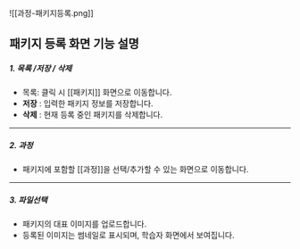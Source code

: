 ![[과정-패키지등록.png]]

## 패키지 등록 화면 기능 설명

##### 1. **목록 /저장 / 삭제**
- 목록: 클릭 시 [[패키지]] 화면으로 이동합니다.  
- **저장** : 입력한 패키지 정보를 저장합니다.  
- **삭제** : 현재 등록 중인 패키지를 삭제합니다. 

---

##### 2. **과정**
-  패키지에 포함할 [[과정]]을 선택/추가할 수 있는 화면으로 이동합니다.  

---

##### 3. **파일선택**
- 패키지의 대표 이미지를 업로드합니다.  
- 등록된 이미지는 썸네일로 표시되며, 학습자 화면에서 보여집니다.  
